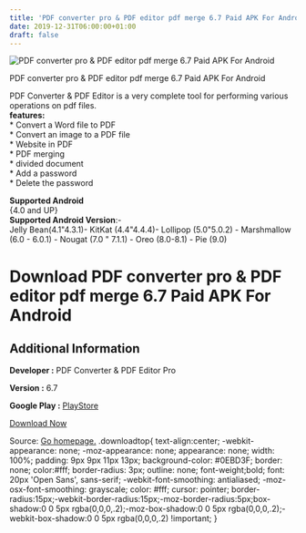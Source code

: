 ```yaml
---
title: 'PDF converter pro & PDF editor pdf merge 6.7 Paid APK For Android'
date: 2019-12-31T06:00:00+01:00
draft: false
---
```


![PDF converter pro & PDF editor pdf merge 6.7 Paid APK For Android](https://i0.wp.com/apkhome.net/wp-content/uploads/2019/11/PDF-converter-pro-PDF-editor-pdf-merge-6.7-Paid.png "PDF converter pro & PDF editor pdf merge 6.7 Paid APK For Android")

  

PDF converter pro & PDF editor pdf merge 6.7 Paid APK For Android

PDF Converter & PDF Editor is a very complete tool for performing various operations on pdf files.  
**features:**  
\* Convert a Word file to PDF  
\* Convert an image to a PDF file  
\* Website in PDF  
\* PDF merging  
\* divided document  
\* Add a password  
\* Delete the password

**Supported Android**  
{4.0 and UP}  
**Supported Android Version**:-  
Jelly Bean(4.1"4.3.1)- KitKat (4.4"4.4.4)- Lollipop (5.0"5.0.2) - Marshmallow (6.0 - 6.0.1) - Nougat (7.0 " 7.1.1) - Oreo (8.0-8.1) - Pie (9.0)

Download PDF converter pro & PDF editor pdf merge 6.7 Paid APK For Android
==========================================================================

Additional Information
----------------------

**Developer :** PDF Converter & PDF Editor Pro

**Version :** 6.7

**Google Play :** [PlayStore](https://play.google.com/store/apps/details?id=com.pdfbuddies.pdfutilspro)

  

[Download Now](https://store4app.co/post/pdf-converter-pro-amp-pdf-editor-pdf-merge-6-7-paid-apk-for-android_1573928026)

  
Source: [Go homepage.](https://store4app.co/post/pdf-converter-pro-amp-pdf-editor-pdf-merge-6-7-paid-apk-for-android_1573928026) .downloadtop{ text-align:center; -webkit-appearance: none; -moz-appearance: none; appearance: none; width: 100%; padding: 9px 9px 11px 13px; background-color: #0EBD3F; border: none; color:#fff; border-radius: 3px; outline: none; font-weight;bold; font: 20px 'Open Sans', sans-serif; -webkit-font-smoothing: antialiased; -moz-osx-font-smoothing: grayscale; color: #fff; cursor: pointer; border-radius:15px;-webkit-border-radius:15px;-moz-border-radius:5px;box-shadow:0 0 5px rgba(0,0,0,.2);-moz-box-shadow:0 0 5px rgba(0,0,0,.2);-webkit-box-shadow:0 0 5px rgba(0,0,0,.2) !important; }